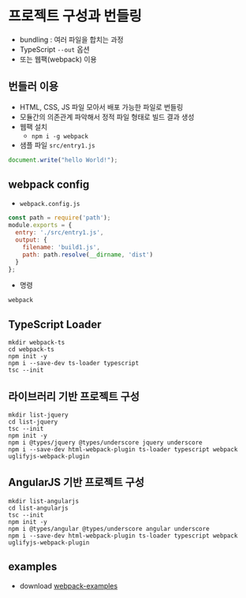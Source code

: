 # 프로젝트 구성과 번들링

* bundling : 여러 파일을 합치는 과정
* TypeScript `--out` 옵션
* 또는 웹팩(webpack) 이용

## 번들러 이용

* HTML, CSS, JS 파일 모아서 배포 가능한 파일로 번들링
* 모듈간의 의존관계 파악해서 정적 파일 형태로 빌드 결과 생성
* 웹팩 설치
  * `npm i -g webpack`
* 샘플 파일 `src/entry1.js`

```js
document.write("hello World!");
```

## webpack config

* `webpack.config.js`

```js
const path = require('path');
module.exports = {
  entry: './src/entry1.js',
  output: {
    filename: 'build1.js',
    path: path.resolve(__dirname, 'dist')
  }
};
```

* 명령

```
webpack
```

## TypeScript Loader

```
mkdir webpack-ts
cd webpack-ts
npm init -y
npm i --save-dev ts-loader typescript
tsc --init
```

## 라이브러리 기반 프로젝트 구성

```
mkdir list-jquery
cd list-jquery
tsc --init
npm init -y
npm i @types/jquery @types/underscore jquery underscore
npm i --save-dev html-webpack-plugin ts-loader typescript webpack uglifyjs-webpack-plugin
```

## AngularJS 기반 프로젝트 구성

```
mkdir list-angularjs
cd list-angularjs
tsc --init
npm init -y
npm i @types/angular @types/underscore angular underscore
npm i --save-dev html-webpack-plugin ts-loader typescript webpack uglifyjs-webpack-plugin
```

## examples

* download [webpack-examples](/md/typescript/webpack-examples.tgz)

